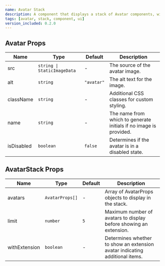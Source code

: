 ```yaml
---
name: Avatar Stack
description: A component that displays a stack of Avatar components, with optional extension for additional avatars. The Avatar component is used internally to render individual avatars.
tags: [avatar, stack, component, ui]
version_included: 0.2.0
---
```


## Avatar Props

| Name       | Type                        | Default    | Description                                                       |
| ---------- | --------------------------- | ---------- | ----------------------------------------------------------------- |
| src        | `string \| StaticImageData` | -          | The source of the avatar image.                                   |
| alt        | `string`                    | `"avatar"` | The alt text for the image.                                       |
| className  | `string`                    | -          | Additional CSS classes for custom styling.                        |
| name       | `string`                    | -          | The name from which to generate initials if no image is provided. |
| isDisabled | `boolean`                   | `false`    | Determines if the avatar is in a disabled state.                  |

## AvatarStack Props

| Name          | Type            | Default | Description                                                                 |
| ------------- | --------------- | ------- | --------------------------------------------------------------------------- |
| avatars       | `AvatarProps[]` | -       | Array of AvatarProps objects to display in the stack.                       |
| limit         | `number`        | `5`     | Maximum number of avatars to display before showing an extension.           |
| withExtension | `boolean`       | -       | Determines whether to show an extension avatar indicating additional items. |
